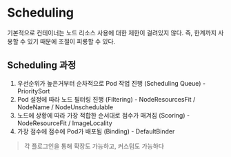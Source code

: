 # Scheduling




기본적으로 컨테이너는 노드 리소스 사용에 대한 제한이 걸려있지 않다. 즉, 한계까지 사용할 수 있기 때문에 조절이 피룡할 수 있다.




## Scheduling 과정
1) 우선순위가 높은거부터 순차적으로 Pod 작업 진행 (Scheduling Queue) - PrioritySort
2) Pod 설정에 따라 노드 필터링 진행 (Filtering) - NodeResourcesFit / NodeName / NodeUnschedulable
3) 노드에 상황에 따라 가장 적합한 순서대로 점수가 매겨짐 (Scoring) - NodeResourceFit / ImageLocality
4) 가장 점수에 점수에 Pod가 배포됨 (Binding) - DefaultBinder

> 각 플로그인을 통해 확장도 가능하고, 커스텀도 가능하다

